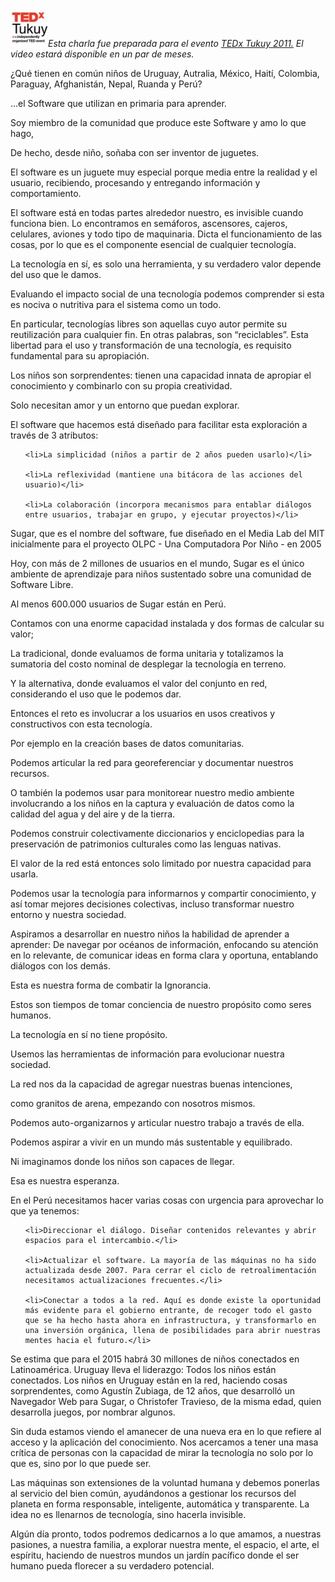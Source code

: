 <html><body><em><a href="http://tedxtukuy.com/"><img class="alignleft size-full wp-image-159" title="logo-square-1-tedx-tukuy_bigger" src="/files/2011/09/logo-square-1-tedx-tukuy_bigger.jpg" alt="" width="60" height="60"></a>Esta charla fue preparada para el evento <a title="TEDxTukuy" href="http://tedxtukuy.com/" target="_blank">TEDx Tukuy 2011.</a> El video estará disponible en un par de meses.</em>



<!-- ======================================================= --> <!-- Created by AbiWord, a free, Open Source wordprocessor.  --> <!-- For more information visit http://www.abisource.com.    --> <!-- ======================================================= -->

<div>



¿Qué tienen en común niños de Uruguay, Autralia, México, Haití, Colombia, Paraguay, Afghanistán, Nepal, Ruanda y Perú?



...el Software que utilizan en primaria para aprender.



Soy miembro de la comunidad que produce este Software y amo lo que hago,



De hecho, desde niño, soñaba con ser inventor de juguetes.



El software es un juguete muy especial porque media entre la realidad y el usuario, recibiendo, procesando y entregando información y comportamiento.



El software está en todas partes alrededor nuestro, es invisible cuando funciona bien. Lo encontramos en semáforos, ascensores, cajeros, celulares, aviones y todo tipo de maquinaria. Dicta el funcionamiento de las cosas, por lo que es el componente esencial de cualquier tecnología.



La tecnología en sí, es solo una herramienta, y su verdadero valor depende del uso que le damos.



Evaluando el impacto social de una tecnología podemos comprender si esta es nociva o nutritiva para el sistema como un todo.



En particular, tecnologías libres son aquellas cuyo autor permite su reutilización para cualquier fin. En otras palabras, son “reciclables”. Esta libertad para el uso y transformación de una tecnología, es requisito fundamental para su apropiación.



Los niños son sorprendentes: tienen una capacidad innata de apropiar el conocimiento y combinarlo con su propia creatividad.



Solo necesitan amor y un entorno que puedan explorar.



El software que hacemos está diseñado para facilitar esta exploración a través de 3 atributos:

<ol>

	<li>La simplicidad (niños a partir de 2 años pueden usarlo)</li>

	<li>La reflexividad (mantiene una bitácora de las acciones del usuario)</li>

	<li>La colaboración (incorpora mecanismos para entablar diálogos entre usuarios, trabajar en grupo, y ejecutar proyectos)</li>

</ol>

Sugar, que es el nombre del software, fue diseñado en el Media Lab del MIT inicialmente para el proyecto OLPC - Una Computadora Por Niño - en 2005



Hoy, con más de 2 millones de usuarios en el mundo, Sugar es el único ambiente de aprendizaje para niños sustentado sobre una comunidad de Software Libre.



Al menos 600.000 usuarios de Sugar están en Perú.



Contamos con una enorme capacidad instalada y dos formas de calcular su valor;



La tradicional, donde evaluamos de forma unitaria y totalizamos la sumatoria del costo nominal de desplegar la tecnología en terreno.



Y la alternativa, donde evaluamos el valor del conjunto en red, considerando el uso que le podemos dar.



Entonces el reto es involucrar a los usuarios en usos creativos y constructivos con esta tecnología.



Por ejemplo en la creación bases de datos comunitarias.



Podemos articular la red para georeferenciar y documentar nuestros recursos.



O también la podemos usar para monitorear nuestro medio ambiente involucrando a los niños en la captura y evaluación de datos como la calidad del agua y del aire y de la tierra.



Podemos construir colectivamente diccionarios y enciclopedias para la preservación de patrimonios culturales como las lenguas nativas.



El valor de la red está entonces solo limitado por nuestra capacidad para usarla.



Podemos usar la tecnología para informarnos y compartir conocimiento, y así tomar mejores decisiones colectivas, incluso transformar nuestro entorno y nuestra sociedad.



Aspiramos a desarrollar en nuestro niños la habilidad de aprender a aprender: De navegar por océanos de información, enfocando su atención en lo relevante, de comunicar ideas en forma clara y oportuna, entablando diálogos con los demás.



Esta es nuestra forma de combatir la Ignorancia.



Estos son tiempos de tomar conciencia de nuestro propósito como seres humanos.



La tecnología en sí no tiene propósito.



Usemos las herramientas de información para evolucionar nuestra sociedad.



La red nos da la capacidad de agregar nuestras buenas intenciones,



como granitos de arena, empezando con nosotros mismos.



Podemos auto-organizarnos y articular nuestro trabajo a través de ella.



Podemos aspirar a vivir en un mundo más sustentable y equilibrado.



Ni imaginamos donde los niños son capaces de llegar.



Esa es nuestra esperanza.



En el Perú necesitamos hacer varias cosas con urgencia para aprovechar lo que ya tenemos:

<ul>

	<li>Direccionar el diálogo. Diseñar contenidos relevantes y abrir espacios para el intercambio.</li>

	<li>Actualizar el software. La mayoría de las máquinas no ha sido actualizada desde 2007. Para cerrar el ciclo de retroalimentación necesitamos actualizaciones frecuentes.</li>

	<li>Conectar a todos a la red. Aquí es donde existe la oportunidad más evidente para el gobierno entrante, de recoger todo el gasto que se ha hecho hasta ahora en infrastructura, y transformarlo en una inversión orgánica, llena de posibilidades para abrir nuestras mentes hacia el futuro.</li>

</ul>

Se estima que para el 2015 habrá 30 millones de niños conectados en Latinoamérica. Uruguay lleva el liderazgo: Todos los niños están conectados. Los niños en Uruguay están en la red, haciendo cosas sorprendentes, como Agustín Zubiaga, de 12 años, que desarrolló un Navegador Web para Sugar, o Christofer Travieso, de la misma edad, quien desarrolla juegos, por nombrar algunos.



Sin duda estamos viendo el amanecer de una nueva era en lo que refiere al acceso y la aplicación del conocimiento. Nos acercamos a tener una masa crítica de personas con la capacidad de mirar la tecnología no solo por lo que es, sino por lo que puede ser.



Las máquinas son extensiones de la voluntad humana y debemos ponerlas al servicio del bien común, ayudándonos a gestionar los recursos del planeta en forma responsable, inteligente, automática y transparente. La idea no es llenarnos de tecnología, sino hacerla invisible.



Algún día pronto, todos podremos dedicarnos a lo que amamos, a nuestras pasiones, a nuestra familia, a explorar nuestra mente, el espacio, el arte, el espíritu, haciendo de nuestros mundos un jardín pacífico donde el ser humano pueda florecer a su verdadero potencial.



</div></body></html>